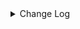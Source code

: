 <details><summary> Change Log </summary>

| Change | Commit | Version |
| --- | --- | --- |
|fix code style|https://github.com/apache/seatunnel/commit/d62342aa5| dev |
|[maven-release-plugin] prepare for next development iteration|https://github.com/apache/seatunnel/commit/dca66b78d| dev |
|[maven-release-plugin] prepare release 2.3.10|https://github.com/apache/seatunnel/commit/5c8a4c03d|2.3.10|
|[Feature][Jdbc] Support sink ddl for sqlserver #8114 (#8936)|https://github.com/apache/seatunnel/commit/30aa485b3|2.3.10|
|[Fix][Connector-V2] Fix parse SqlServer JDBC Url error (#8784)|https://github.com/apache/seatunnel/commit/373d2162d|2.3.10|
|[Improve][Jdbc] Support upsert for opengauss (#8627)|https://github.com/apache/seatunnel/commit/56110bf39|2.3.10|
|[Improve][Jdbc] Remove useless utils. (#8793)|https://github.com/apache/seatunnel/commit/36a7533e8|2.3.10|
|[Improve][Jdbc] Improve catalog connection cache (#8626)|https://github.com/apache/seatunnel/commit/6205065b2|2.3.10|
|[Fix][Connector-V2] Fix jdbc sink statement buffer wrong time to clear (#8653)|https://github.com/apache/seatunnel/commit/cf35eecdf|2.3.10|
|[Feature][Jdbc] Support sink ddl for dameng (#8380)|https://github.com/apache/seatunnel/commit/5ff342742|2.3.10|
|[Improve] restruct connector common options (#8634)|https://github.com/apache/seatunnel/commit/f3499a6ee|2.3.10|
|[Improve][Jdbc] Remove oracle &#x27;v$database&#x27; query (#8571)|https://github.com/apache/seatunnel/commit/3cf09f61c|2.3.10|
|[Fix] [Connector-V2] Postgres support for multiple primary keys (#8526)|https://github.com/apache/seatunnel/commit/04db40d97|2.3.10|
|[Feature][JDBC source] pg support char types (#8420)|https://github.com/apache/seatunnel/commit/776ac9447|2.3.9|
|[Feature][Jdbc] Support sink ddl for postgresql (#8276)|https://github.com/apache/seatunnel/commit/353bbd21a|2.3.9|
|[Feature][Connector-V2] Support the jdbc connector for highgo db (#8282)|https://github.com/apache/seatunnel/commit/aa381cbfb|2.3.9|
|[Improve][Jdbc] Support nvarchar in dm (#8270)|https://github.com/apache/seatunnel/commit/2f1c54ee2|2.3.9|
|[Improve][Connector-v2] Use regex to match filedName placeholders in jdbc sink (#8222)|https://github.com/apache/seatunnel/commit/c02d4fed3|2.3.9|
|[Improve][Connector-V2] Support read comment when jdbc dialect without catalog (#8196)|https://github.com/apache/seatunnel/commit/567cd54de|2.3.9|
|[Improve][Connector-V2] The interface supports jdbc respects the target database field type (#8031)|https://github.com/apache/seatunnel/commit/1de056a9a|2.3.9|
|[Improve][dist]add shade check rule (#8136)|https://github.com/apache/seatunnel/commit/51ef80001|2.3.9|
|[Improve][Jdbc] Improve ddl write validate (#8158)|https://github.com/apache/seatunnel/commit/9cdaacddd|2.3.9|
|[Feature][Jdbc] Add Jdbc default dialect for all jdbc series database without dialect (#8132)|https://github.com/apache/seatunnel/commit/399eabcd3|2.3.9|
|[Improve][Jdbc] Refactor ddl change (#8134)|https://github.com/apache/seatunnel/commit/e1f0a238f|2.3.9|
|[Feature][Core] Rename `result_table_name`/`source_table_name` to `plugin_input/plugin_output` (#8072)|https://github.com/apache/seatunnel/commit/c7bbd322d|2.3.9|
|[Improve][Connector-V2] Improve schema evolution on column insert after for mysql-jdbc (#8017)|https://github.com/apache/seatunnel/commit/3fb05da36|2.3.9|
|[Feature][Core] Support cdc task ddl restore for zeta (#7463)|https://github.com/apache/seatunnel/commit/8e322281e|2.3.9|
|[Feature][transform] transform support explode (#7928)|https://github.com/apache/seatunnel/commit/132278c06|2.3.9|
|[Feature][Connector-v2] Support schema evolution for Oracle connector (#7908)|https://github.com/apache/seatunnel/commit/79406bcc2|2.3.9|
|[Improve][Connector-V2] Improve jdbc merge table from path and query when type is decimal (#7917)|https://github.com/apache/seatunnel/commit/8baa012ce|2.3.9|
|[Fix][Connector-V2] Fix hana type loss of precision (#7912)|https://github.com/apache/seatunnel/commit/18dcca36c|2.3.9|
|[Feature][Connector-V2] Jdbc DB2 support upsert SQL  (#7879)|https://github.com/apache/seatunnel/commit/139919334|2.3.9|
|[Improve][Jdbc] Optimize index name conflicts when create table for postgresql (#7875)|https://github.com/apache/seatunnel/commit/312ee866f|2.3.9|
|[Improve][Jdbc] Support postgresql inet type. (#7820)|https://github.com/apache/seatunnel/commit/25b68b362|2.3.9|
|[Fix][Connector-V2]Oceanbase vector database is added as the source server (#7832)|https://github.com/apache/seatunnel/commit/258f93176|2.3.9|
|[Feature][connector-v2]Support opengauss jdbc connnector using opengauss driver. (#7622)|https://github.com/apache/seatunnel/commit/bbf643772|2.3.9|
|[Improve][Jdbc] Support save mode for the sink of jdbc-dm (#7814)|https://github.com/apache/seatunnel/commit/b87d732c8|2.3.9|
|[Feature][Restapi] Allow metrics information to be associated to logical plan nodes (#7786)|https://github.com/apache/seatunnel/commit/6b7c53d03|2.3.9|
|[Feature][Connector-V2] SqlServer support user-defined type (#7706)|https://github.com/apache/seatunnel/commit/fb8903327|2.3.8|
|[Hotfix][CDC] Fix ddl duplicate execution error when config multi_table_sink_replica (#7634)|https://github.com/apache/seatunnel/commit/23ab3edbb|2.3.8|
|[Feature][Connector-Paimon] Support dynamic bucket splitting improves Paimon writing efficiency (#7335)|https://github.com/apache/seatunnel/commit/bc0326cba|2.3.8|
|[Fix][Connector-V2] Fix jdbc test case failed (#7690)|https://github.com/apache/seatunnel/commit/4f5d27f62|2.3.8|
|[Improve][Jdbc] Jdbc truncate table should check table not database (#7654)|https://github.com/apache/seatunnel/commit/0c0eb7e41|2.3.8|
|[Feature][Connector-V2] jdbc saphana source tablepath support view and  synonym (#7670)|https://github.com/apache/seatunnel/commit/7e0c20a48|2.3.8|
|[Fix][Connector-v2] Throw Exception in sql query for JdbcCatalog in table or db exists query (#7651)|https://github.com/apache/seatunnel/commit/70ec59ce0|2.3.8|
|[Fix][JDBC] Fix starrocks jdbc dialect catalog conflict with starrocks connector (#7578)|https://github.com/apache/seatunnel/commit/020aab422|2.3.8|
|[Feature] Support tidb cdc connector source #7199 (#7477)|https://github.com/apache/seatunnel/commit/87ec786bd|2.3.8|
|[bugfix] fix oracle query table length (#7627)|https://github.com/apache/seatunnel/commit/2e002ce09|2.3.8|
|[Hotfix][Connector-v2] Fix the NullPointerException for jdbc oracle which used the table_list (#7544)|https://github.com/apache/seatunnel/commit/555028217|2.3.8|
|[Improve][Connector-v2] Support mysql 8.1/8.2/8.3 for jdbc (#7530)|https://github.com/apache/seatunnel/commit/657fe69b2|2.3.8|
|[Improve][Connector-v2] Release resource in closeStatements even exception occurred in executeBatch (#7533)|https://github.com/apache/seatunnel/commit/590f7d110|2.3.8|
|[Fix][Connector-V2] Fix jdbc query sql can not get table path (#7484)|https://github.com/apache/seatunnel/commit/8e0ca8f72|2.3.8|
|[Feature][Connector-V2] Add `decimal_type_narrowing` option in jdbc (#7461)|https://github.com/apache/seatunnel/commit/696f2948f|2.3.8|
|[Improve][Connector-V2] update vectorType (#7446)|https://github.com/apache/seatunnel/commit/1bba72385|2.3.8|
|[Improve][API] Move catalog open to SaveModeHandler (#7439)|https://github.com/apache/seatunnel/commit/8c2c5c79a|2.3.8|
|[FIX][E2E]Modify the OceanBase test case to the latest imageChange image (#7452)|https://github.com/apache/seatunnel/commit/6abb83dea|2.3.8|
|[Feature][Connector-V2][OceanBase] Support vector types on OceanBase (#7375)|https://github.com/apache/seatunnel/commit/a6b188d55|2.3.8|
|[Improve][Connector-V2] Remove system table limit (#7391)|https://github.com/apache/seatunnel/commit/adf888e00|2.3.8|
|[Fix] Fix oracle sample data from column error (#7340)|https://github.com/apache/seatunnel/commit/2130e0d5a|2.3.8|
|[Improve][Connector-V2] Close all ResultSet after used (#7389)|https://github.com/apache/seatunnel/commit/853e97321|2.3.8|
|[Hotifx][Jdbc] Fix MySQL unsupport &#x27;ZEROFILL&#x27; column type (#7407)|https://github.com/apache/seatunnel/commit/713038212|2.3.8|
|[Improvement] add starrocks jdbc dialect (#7294)|https://github.com/apache/seatunnel/commit/b5140f598|2.3.8|
|[Hotfix][Connector] Fix jdbc compile error (#7359)|https://github.com/apache/seatunnel/commit/2769ed502|2.3.7|
|[Fix][Connector-V2][OceanBase] Remove OceanBase catalog&#x27;s dependency on mysql driver (#7311)|https://github.com/apache/seatunnel/commit/3130ae089|2.3.7|
|[Improve][Jdbc] Skip all index when auto create table to improve performance of write (#7288)|https://github.com/apache/seatunnel/commit/dc3c23981|2.3.7|
|[Improve][Jdbc] Remove MysqlType references in JdbcDialect (#7333)|https://github.com/apache/seatunnel/commit/16eeb1c12|2.3.7|
|[Improve][Jdbc] Merge user config primary key when create table (#7313)|https://github.com/apache/seatunnel/commit/819c68565|2.3.7|
|[Improve][Connector-v2] Optimize the way of databases and tables are checked for existence (#7261)|https://github.com/apache/seatunnel/commit/f012b2a6f|2.3.7|
|[Feature][Jdbc] Support hive compatibleMode add inceptor dialect (#7262)|https://github.com/apache/seatunnel/commit/31e59cdf8|2.3.6|
|[Improve][Connector-v2] Optimize the count table rows for jdbc-oracle and oracle-cdc (#7248)|https://github.com/apache/seatunnel/commit/0d08b2006|2.3.6|
|[Feature][Core] Support using upstream table placeholders in sink options and auto replacement (#7131)|https://github.com/apache/seatunnel/commit/c4ca74122|2.3.6|
|[Fix] Fix Hana type converter decimal scale is 0 convert to int error (#7167)|https://github.com/apache/seatunnel/commit/6e33a97c8|2.3.6|
|[Improve][Jdbc] Support write unicode text into sqlserver (#7159)|https://github.com/apache/seatunnel/commit/e44e8b93b|2.3.6|
|[Improve][Jdbc] Remove user info in catalog-table options (#7178)|https://github.com/apache/seatunnel/commit/4e001be25|2.3.6|
|[Improve][connector-v2-jdbc-mysql] Add support for MySQL 8.4 (#7151)|https://github.com/apache/seatunnel/commit/dbdbdf015|2.3.6|
|[Feature][Connector-V2] Support jdbc hana catalog and type convertor (#6950)|https://github.com/apache/seatunnel/commit/d66339873|2.3.6|
|[Improve] Change catalog table log to debug level (#7136)|https://github.com/apache/seatunnel/commit/b111d2f84|2.3.6|
|[Improve][Connector-V2] Support schema evolution for mysql-cdc and mysql-jdbc (#6929)|https://github.com/apache/seatunnel/commit/cf91e51fc|2.3.6|
|[connector-jdbc][bugfix] fix sqlServer create table comment special string bug (#7024)|https://github.com/apache/seatunnel/commit/403564db1|2.3.6|
|[bugfix] fix pgsql create table comment special string bug (#7022)|https://github.com/apache/seatunnel/commit/9fe844f62|2.3.6|
|[connector-jdbc][bugfix] fix oracle create table comment special string bug (#7012)|https://github.com/apache/seatunnel/commit/a9e0f6787|2.3.6|
|[bugfix] fix mysql create table comment special string bug (#6998)|https://github.com/apache/seatunnel/commit/904e9cf78|2.3.6|
|[Improve][[Jdbc]sink sql support custom field.(#6515) (#6525)|https://github.com/apache/seatunnel/commit/ef3e61dbc|2.3.6|
|[Feature][Jdbc] Support redshift catalog (#6992)|https://github.com/apache/seatunnel/commit/8d5cbcee7|2.3.6|
|[Improve][Connector-V2] Clean key name in catalog table (#6942)|https://github.com/apache/seatunnel/commit/a399ef48c|2.3.6|
|[Improve][Zeta] Move SaveMode behavior to master (#6843)|https://github.com/apache/seatunnel/commit/80cf91318|2.3.6|
|[Improve][Jdbc] Quotes the identifier for table path (#6951)|https://github.com/apache/seatunnel/commit/d70ec61f3|2.3.6|
|[Hotfix][Jdbc] Fix oracle savemode create table (#6651)|https://github.com/apache/seatunnel/commit/4b6c13e8f|2.3.6|
|[Improve][JDBC Source] Fix Split can not be cancel (#6825)|https://github.com/apache/seatunnel/commit/ee3b7c372|2.3.6|
|[Feature][Doris] Add Doris type converter (#6354)|https://github.com/apache/seatunnel/commit/518999184|2.3.6|
|[Hotfix][Jdbc/CDC] Fix postgresql uuid type in jdbc read (#6684)|https://github.com/apache/seatunnel/commit/868ba4d7c|2.3.6|
|[Improve][Connector] Add some sqlserver IDENTITY type for catalog (#6822)|https://github.com/apache/seatunnel/commit/f69839655|2.3.6|
|[Feature][Jdbc] Support the jdbc connector for InterSystems IRIS (#6797)|https://github.com/apache/seatunnel/commit/46600969b|2.3.6|
|[Fix][MySQL]: Fix MySqlTypeConverter could not be instantiated (#6781)|https://github.com/apache/seatunnel/commit/a5609d600|2.3.6|
|[Hotfix][Jdbc] Fix table/query columns order merge for jdbc catalog (#6771)|https://github.com/apache/seatunnel/commit/df1954d52|2.3.6|
|[Fix] Fix Oracle type converter handle negative scale in number type (#6758)|https://github.com/apache/seatunnel/commit/6d710690c|2.3.6|
|[Improve][mysql-cdc] Support mysql 5.5 versions (#6710)|https://github.com/apache/seatunnel/commit/058f5594a|2.3.6|
|[Improve][Jdbc] Add quote identifier for sql (#6669)|https://github.com/apache/seatunnel/commit/849d748d3|2.3.5|
|[Improve][Jdbc] Increase tyepe converter when auto creating tables (#6617)|https://github.com/apache/seatunnel/commit/cc660206d|2.3.5|
|[feature][connector-v2] add xugudb connector (#6561)|https://github.com/apache/seatunnel/commit/80f392afb|2.3.5|
|[Hotfix] Fix DEFAULT TABLE problem (#6352)|https://github.com/apache/seatunnel/commit/cdb1856e8|2.3.5|
|[Improve] Improve MultiTableSinkWriter prepare commit performance (#6495)|https://github.com/apache/seatunnel/commit/2086b0e8a|2.3.5|
|[Improve][JDBC] Optimized code style for getting jdbc field types (#6583)|https://github.com/apache/seatunnel/commit/ddca95f32|2.3.5|
|[Improve] Add SaveMode log of process detail (#6375)|https://github.com/apache/seatunnel/commit/b0d70ce22|2.3.5|
|[Improve][Jdbc] Support custom case-sensitive config for dameng (#6510)|https://github.com/apache/seatunnel/commit/d6dcb03bf|2.3.5|
|feat: jdbc support copy in statement. (#6443)|https://github.com/apache/seatunnel/commit/ca4a65fc0|2.3.5|
|[Improve][Jdbc] Using varchar2 datatype store string in oracle (#6392)|https://github.com/apache/seatunnel/commit/14405fa8d|2.3.5|
|[Improve][API] Unify type system api(data &amp; type) (#5872)|https://github.com/apache/seatunnel/commit/b38c7edcc|2.3.5|
|Fix Jdbc sink target table name error (#6269)|https://github.com/apache/seatunnel/commit/2f62235e3|2.3.4|
|[Improve][JDBC] Use PreparedStatement to sample data from column (#6242)|https://github.com/apache/seatunnel/commit/bd0e66d53|2.3.4|
|[Improve][JDBC-sink] Improve query Approximate Total Row Count of a Table (#5972)|https://github.com/apache/seatunnel/commit/8156036a2|2.3.4|
|[Feature][JDBC、CDC] Support Short and Byte Type in spliter (#6027)|https://github.com/apache/seatunnel/commit/6f8d0a504|2.3.4|
|[Improve] Support `int identity` type in sql server (#6186)|https://github.com/apache/seatunnel/commit/1a8da1c84|2.3.4|
|[Bugfix][JDBC、CDC] Fix Spliter Error in Case of Extensive Duplicate Data (#6026)|https://github.com/apache/seatunnel/commit/635c24e8b|2.3.4|
| [Feature][Connector-V2][Postgres-cdc]Support for Postgres cdc (#5986)|https://github.com/apache/seatunnel/commit/97438b940|2.3.4|
|Add date type and float type column split support (#6160)|https://github.com/apache/seatunnel/commit/b9a62e5c3|2.3.4|
|[Improve] Extend `SupportResourceShare` to spark/flink (#5847)|https://github.com/apache/seatunnel/commit/c69da93b8|2.3.4|
|[Feature] Support `uuid` in postgres jdbc (#6185)|https://github.com/apache/seatunnel/commit/f56855098|2.3.4|
|[Feature][Connector-V2][Oracle-cdc]Support for oracle cdc (#5196)|https://github.com/apache/seatunnel/commit/aaef22b31|2.3.4|
|[Feature][Connector] update pgsql catalog for save mode (#6080)|https://github.com/apache/seatunnel/commit/84ce51692|2.3.4|
|[Hotfix][Jdbc] Fix dameng catalog query table sql (#6141)|https://github.com/apache/seatunnel/commit/413fa7450|2.3.4|
|[improve][catalog-postgres] Improve get column sql compatibility (#5664)|https://github.com/apache/seatunnel/commit/23ce592ad|2.3.4|
|[Feature][Connector] update oracle catalog for save mode (#6092)|https://github.com/apache/seatunnel/commit/dfbf92769|2.3.4|
|[Feature][Connectors-V2][Jdbc] Supports Sqlserver Niche Data Types (#6122)|https://github.com/apache/seatunnel/commit/6673f6f77|2.3.4|
|[Improve][Connector-V2][Jdbc] Shade hikari in jdbc connector (#6116)|https://github.com/apache/seatunnel/commit/dd698c95b|2.3.4|
|[Feature][Connector] update sqlserver catalog for save mode (#6086)|https://github.com/apache/seatunnel/commit/edcaacecb|2.3.4|
|[Feature][Connector-V2][PostgresSql] add JDBC source support string type as partition key (#6079)|https://github.com/apache/seatunnel/commit/3522eb157|2.3.4|
|[Hotfix][Jdbc] Fix jdbc setFetchSize error (#6005)|https://github.com/apache/seatunnel/commit/d41af8a6e|2.3.4|
|Support using multiple hadoop account (#5903)|https://github.com/apache/seatunnel/commit/d69d88d1a|2.3.4|
|[Feature] Add unsupported datatype check for all catalog (#5890)|https://github.com/apache/seatunnel/commit/b9791285a|2.3.4|
|[Hotfix][Split] Fix split key not support BigInteger type|https://github.com/apache/seatunnel/commit/5adf5d2b9|2.3.4|
|[Improve] Replace SeaTunnelRowType with TableSchema in the JdbcRowConverter|https://github.com/apache/seatunnel/commit/1cc1b1b8c|2.3.4|
|[Hotfix][Jdbc] Fix cdc updates were not filtering same primary key (#5923)|https://github.com/apache/seatunnel/commit/38d3b8581|2.3.4|
|[Improve]Change System.out.println to log output. (#5912)|https://github.com/apache/seatunnel/commit/bbedb07a9|2.3.4|
|[Bug] Fix Hive-Jdbc use krb5 overwrite kerberosKeytabPath (#5891)|https://github.com/apache/seatunnel/commit/f0b6092c1|2.3.4|
|Reduce the time cost of getCatalogTable in jdbc (#5908)|https://github.com/apache/seatunnel/commit/51a373757|2.3.4|
|[Improve] Improve Jdbc connector error message when datatype unsupported (#5864)|https://github.com/apache/seatunnel/commit/69f79af3a|2.3.4|
|[Improve] Rename `getCountSql` to `getExistDataSql` (#5838)|https://github.com/apache/seatunnel/commit/2233b3a38|2.3.4|
|[Fix] Fix read from Oracle Date type value lose time (#5814)|https://github.com/apache/seatunnel/commit/2d704e36b|2.3.4|
|[Improve][JdbcSource] Optimize catalog-table metadata merge logic (#5828)|https://github.com/apache/seatunnel/commit/7d8028a60|2.3.4|
|[Improve][Common] Introduce new error define rule (#5793)|https://github.com/apache/seatunnel/commit/9d1b2582b|2.3.4|
|[Feature][Hive JDBC Source] Support Hive JDBC Source Connector (#5424)|https://github.com/apache/seatunnel/commit/a64e177d0|2.3.4|
|[Improve] Remove use `SeaTunnelSink::getConsumedType` method and mark it as deprecated (#5755)|https://github.com/apache/seatunnel/commit/8de740810|2.3.4|
|[Improve][Connector] Add field name to `DataTypeConvertor` to improve error message (#5782)|https://github.com/apache/seatunnel/commit/ab60790f0|2.3.4|
|[Feature][Oracle] Support XMLTYPE data integration #5716 (#5723)|https://github.com/apache/seatunnel/commit/620f081ad|2.3.4|
|[Fix] Fix Postgres create table test case failed (#5778)|https://github.com/apache/seatunnel/commit/b98b6bcee|2.3.4|
|[Improve][Jdbc] Fix database identifier (#5756)|https://github.com/apache/seatunnel/commit/dbfc8a670|2.3.4|
|[Fix] Fix PG will not create index when using auto create table #5721|https://github.com/apache/seatunnel/commit/e5fd88dbe|2.3.4|
|[Improve] Remove all useless `prepare`, `getProducedType` method (#5741)|https://github.com/apache/seatunnel/commit/ed94fffbb|2.3.4|
|[feature][connector-jdbc]Add Save Mode function and Connector-JDBC (MySQL) connector has been realized (#5663)|https://github.com/apache/seatunnel/commit/eff17ccbe|2.3.4|
|[Bug] [connector-jdbc] Nullable Column source have null data could be unexpected results. (#5560)|https://github.com/apache/seatunnel/commit/3f429e1f0|2.3.4|
|[Improve] Add default implement for `SeaTunnelSink::setTypeInfo` (#5682)|https://github.com/apache/seatunnel/commit/86cba8745|2.3.4|
|[BUG][Connector-V2][Jdbc] support postgresql xml type  (#5724)|https://github.com/apache/seatunnel/commit/5f5d4da13|2.3.4|
|[Improve][E2E][Jdbc] Enable IT case for Oceanbase Mysql mode (#5697)|https://github.com/apache/seatunnel/commit/879c2aa07|2.3.4|
|[Feature][Jdbc] Support read multiple tables (#5581)|https://github.com/apache/seatunnel/commit/33fa8ff24|2.3.4|
|[Feature] Support multi-table sink (#5620)|https://github.com/apache/seatunnel/commit/81ac17318|2.3.4|
|[Improve] Remove catalog tag for config file (#5645)|https://github.com/apache/seatunnel/commit/dc509aa08|2.3.4|
|[Feature][Jdbc] Supporting more ways to configure connection parameters. (#5388)|https://github.com/apache/seatunnel/commit/d31e9478f|2.3.4|
|[Feature][Connector-V2][Jdbc] Add OceanBase catalog (#5439)|https://github.com/apache/seatunnel/commit/cd4b7ff7d|2.3.4|
|[BUGFIX][Catalog] oracle catalog create table repeat and oracle pg null point (#5517)|https://github.com/apache/seatunnel/commit/103da931f|2.3.4|
|Support config column/primaryKey/constraintKey in schema (#5564)|https://github.com/apache/seatunnel/commit/eac76b4e5|2.3.4|
|[Improve] Refactor CatalogTable and add `SeaTunnelSource::getProducedCatalogTables` (#5562)|https://github.com/apache/seatunnel/commit/41173357f|2.3.4|
|[Feature][Jdbc] Add Dameng catalog (#5451)|https://github.com/apache/seatunnel/commit/c23070919|2.3.4|
|[Feature] Add tidb datatype convertor (#5440)|https://github.com/apache/seatunnel/commit/61391bda9|2.3.4|
|[Feature][Connector-V2]  jdbc connector supports Kingbase database (#4803)|https://github.com/apache/seatunnel/commit/953856715|2.3.4|
|[Feature][Catalog] Catalog add Case Conversion Definition (#5328)|https://github.com/apache/seatunnel/commit/7b5b28bdb|2.3.4|
|[Feature][Jdbc] Jdbc database support identifier (#5089)|https://github.com/apache/seatunnel/commit/38b6d6e4b|2.3.4|
|[Improve][Connector-v2][Jdbc] Refactor AbstractJdbcCatalog (#5096)|https://github.com/apache/seatunnel/commit/dde3104f7|2.3.4|
|[Improve][CheckStyle] Remove useless &#x27;SuppressWarnings&#x27; annotation of checkstyle. (#5260)|https://github.com/apache/seatunnel/commit/51c0d709b|2.3.4|
|[Hotfix] Fix com.google.common.base.Preconditions to seatunnel shade one (#5284)|https://github.com/apache/seatunnel/commit/ed5eadcf7|2.3.3|
|[bug][jdbc][oracle]Fix the Oracle number type mapping problem (#5209)|https://github.com/apache/seatunnel/commit/9d3c3de90|2.3.3|
|[BUG][Connector-V2][Jdbc] support postgresql json type  (#5194)|https://github.com/apache/seatunnel/commit/7a862d14b|2.3.3|
|[Improve] [Connector-V2] Remove scheduler in JDBC sink #4736 (#5168)|https://github.com/apache/seatunnel/commit/3b0a39314|2.3.3|
|[CI] Split updated modules integration test for part 5 (#5208)|https://github.com/apache/seatunnel/commit/18f14d608|2.3.3|
|[Bug] [connector-v2] PostgreSQL versions below 9.5 are compatible use cdc sync problem (#5120)|https://github.com/apache/seatunnel/commit/9af696a1d|2.3.3|
|[Improve][Connector-v2][Jdbc]  check url not null throw friendly message (#5097)|https://github.com/apache/seatunnel/commit/b0815f2a9|2.3.3|
|[Feature][Catalog] Add JDBC Catalog auto create table (#4917)|https://github.com/apache/seatunnel/commit/63eb13767|2.3.3|
|[Feature][CDC] Support tables without primary keys (with unique keys) (#163) (#5150)|https://github.com/apache/seatunnel/commit/32b7f2b69|2.3.3|
|[Hotfix][Connector][Jdbc] Fix the problem of JdbcOutputFormat database connection leak (#4802)|https://github.com/apache/seatunnel/commit/4cc10e83e|2.3.3|
|[Feature][JDBC Sink] Add DM upsert support (#5073)|https://github.com/apache/seatunnel/commit/5e8d982e2|2.3.3|
|[Improve] Improve savemode api (#4767)|https://github.com/apache/seatunnel/commit/4acd370d4|2.3.3|
|[Feature][Connector-V2] JDBC source support string type as partition key (#4947)|https://github.com/apache/seatunnel/commit/d1d267765|2.3.3|
|[Feature][Connector-V2][Jdbc] Add oceanbase dialect factory (#4989)|https://github.com/apache/seatunnel/commit/7ba11cecd|2.3.3|
|Fix XA Transaction bug (#5020)|https://github.com/apache/seatunnel/commit/852fe104b|2.3.3|
|[Improve][CDC]Remove  driver for cdc connector (#4952)|https://github.com/apache/seatunnel/commit/b65f40c3c|2.3.3|
|[Improve] Documentation and partial word optimization. (#4936)|https://github.com/apache/seatunnel/commit/6e8de0e2a|2.3.3|
|[Improve][Connector-V2][Jdbc-Source] Support for Decimal types as splict keys  (#4634)|https://github.com/apache/seatunnel/commit/d56bb1ba1|2.3.3|
|[Bugfix][zeta] Fix the deadlock issue with JDBC driver loading (#4878)|https://github.com/apache/seatunnel/commit/c30a2a1b1|2.3.2|
|[Hotfix][Jdbc] Fix XA DataSource crash(Oracle/Dameng/SqlServer) (#4866)|https://github.com/apache/seatunnel/commit/bde19b637|2.3.2|
|[Feature][Connector-v2] Add Snowflake Source&amp;Sink connector (#4470)|https://github.com/apache/seatunnel/commit/06c59a25f|2.3.2|
|[Hotfix][Connector-V2][Jdbc] Fix the error of extracting primary key column in sink (#4815)|https://github.com/apache/seatunnel/commit/0eff3aeed|2.3.2|
|[Hotfix][Connector][Jdbc] Fix reconnect throw close statement exception (#4801)|https://github.com/apache/seatunnel/commit/ea3bc1a67|2.3.2|
|[Hotfix][Connector][Jdbc] Fix sqlserver system table case sensitivity (#4806)|https://github.com/apache/seatunnel/commit/2ca7426d2|2.3.2|
|[Hotfix][Jdbc][Oracle] Fix oracle sql table identifier (#4754)|https://github.com/apache/seatunnel/commit/84cb51ff8|2.3.2|
|[Improve][Jdbc] Populate primary key when jdbc sink is created using CatalogTable (#4755)|https://github.com/apache/seatunnel/commit/4af3bf901|2.3.2|
|[Feature][PostgreSQL-jdbc] Supports GEOMETRY data type for PostgreSQL… (#4673)|https://github.com/apache/seatunnel/commit/a5af4d9b6|2.3.2|
|[Improve][Core] Add check of sink and source config to avoid null pointer exception. (#4734)|https://github.com/apache/seatunnel/commit/8f66ce96c|2.3.2|
|[Hotfix][JDBC-SINK] Fix TiDBCatalog without open (#4718)|https://github.com/apache/seatunnel/commit/34a7f3eaa|2.3.2|
|[Feature][E2E] Add mysql-cdc e2e testcase (#4639)|https://github.com/apache/seatunnel/commit/87001dfd1|2.3.2|
|[Hotfix][JDBC Sink] Fix JDBC Sink oom bug (#4690)|https://github.com/apache/seatunnel/commit/08b6f992a|2.3.2|
|Improve the option rule for jdbc sink (#4694)|https://github.com/apache/seatunnel/commit/a6b370441|2.3.2|
|[feature][catalog] Support for multiplexing connections (#4550)|https://github.com/apache/seatunnel/commit/41277d7f7|2.3.2|
|[Bugfix][Jdbc-Mysql Mysql-CDC] Fix MySQL BIT type incorrectly converted to Boolean type (#4671)|https://github.com/apache/seatunnel/commit/89b0099ff|2.3.2|
|[Hotfix][Jdbc[SqlServer] Fix sqlserver jdbc url parse (#4697)|https://github.com/apache/seatunnel/commit/b24c3226e|2.3.2|
|Revert &quot;[Improve][Catalog] refactor catalog (#4540)&quot; (#4628)|https://github.com/apache/seatunnel/commit/2d1933195|2.3.2|
|[Feature][Connector][Jdbc] Add DataTypeConvertor for JDBC-Postgres (#4575)|https://github.com/apache/seatunnel/commit/91f512597|2.3.2|
|[Improve][Catalog] refactor catalog (#4540)|https://github.com/apache/seatunnel/commit/b0a701cb8|2.3.2|
|[Bug] [JDBC Source] fix split exception when source table is empty (#4570)|https://github.com/apache/seatunnel/commit/c73b9331c|2.3.2|
|[Feature][Connector][Jdbc] Add vertica connector. (#4303)|https://github.com/apache/seatunnel/commit/e6b4f9872|2.3.2|
|[Hotfix][Catalog] Filter out unavailable constrain keys (#4557)|https://github.com/apache/seatunnel/commit/5e5859546|2.3.2|
|[Hotfix][Connector-V2][Jdbc] Simple sql has the highest priority (#4548)|https://github.com/apache/seatunnel/commit/74d4d2485|2.3.2|
|[Improve][Connector-V2][Jdbc] Jdbc source supports factory SPI (#4264)|https://github.com/apache/seatunnel/commit/a97f33797|2.3.2|
|[Jdbc][Chore] improve the exception message when primary key not found in row (#4474)|https://github.com/apache/seatunnel/commit/06fa850da|2.3.2|
|[hotfix][JDBC] Fix the table name is not automatically obtained when multiple tables (#4514)|https://github.com/apache/seatunnel/commit/c84d6f8d1|2.3.2|
|[Chore][Jdbc] add the log for sql and update some style (#4475)|https://github.com/apache/seatunnel/commit/a9e650304|2.3.2|
|[Hotfix][Connector-V2][Jdbc] Set default value to false of JdbcOption: generate_sink_sql (#4471)|https://github.com/apache/seatunnel/commit/7da11c2f4|2.3.2|
|[feature][jdbc][TiDB] add TiDB catalog (#4438)|https://github.com/apache/seatunnel/commit/9a32db6fc|2.3.2|
|[Hotfix][Connector] Fix sqlserver catalog (#4441)|https://github.com/apache/seatunnel/commit/8540c7f9f|2.3.2|
|[Feature][CDC][SqlServer] Support multi-table read (#4377)|https://github.com/apache/seatunnel/commit/c4e3f2dc0|2.3.2|
|[Improve][JdbcSink]Fix connection failure caused by connection timeout. (#4322)|https://github.com/apache/seatunnel/commit/e1f6d3b3f|2.3.2|
|[Hotfix][Connector-V2][Jdbc] Field aliases are not supported in the query of jdbc source. (#4158) (#4210)|https://github.com/apache/seatunnel/commit/3d7ff831f|2.3.1|
|Change file type to file_format_type in file source/sink (#4249)|https://github.com/apache/seatunnel/commit/973a2fae3|2.3.1|
|Change redshift type to lowercase (#4248)|https://github.com/apache/seatunnel/commit/10447ae10|2.3.1|
|Add redshift datatype convertor (#4245)|https://github.com/apache/seatunnel/commit/b19011517|2.3.1|
|[improve][zeta] fix zeta bugs|https://github.com/apache/seatunnel/commit/3a82e8b39|2.3.1|
|[Improve] Support MySqlCatalog Use JDBC URL With Custom Suffix|https://github.com/apache/seatunnel/commit/210d0ff1f|2.3.1|
|[hotfix] fixed jdbc IT error|https://github.com/apache/seatunnel/commit/dd20af0a9|2.3.1|
|Merge branch &#x27;dev&#x27; into merge/cdc|https://github.com/apache/seatunnel/commit/4324ee191|2.3.1|
|[Improve][Project] Code format with spotless plugin.|https://github.com/apache/seatunnel/commit/423b58303|2.3.1|
|[improve][jdbc] use ReadonlyConfig instead of Config (#4236)|https://github.com/apache/seatunnel/commit/c90c58e24|2.3.1|
|[Improve][Jdbc-sink] add database field to sink config (#4199)|https://github.com/apache/seatunnel/commit/ec368902f|2.3.1|
|[improve][jdbc] Reduce jdbc options configuration (#4218)|https://github.com/apache/seatunnel/commit/ddd8f808b|2.3.1|
|Fix mysql get default value (#4204)|https://github.com/apache/seatunnel/commit/6848434f2|2.3.1|
|[hotfix][zeta] fix zeta multi-table parser error (#4193)|https://github.com/apache/seatunnel/commit/98f2ad0c1|2.3.1|
|[Improve] Remove AUTO_COMMIT To Optional In JDBC OptionRule (#4194)|https://github.com/apache/seatunnel/commit/9d088017a|2.3.1|
|[Improve] [Connector-V2] [StarRocks] Starrocks Support Auto Create Table (#4177)|https://github.com/apache/seatunnel/commit/7e0008e6f|2.3.1|
|[improve][catalog][jdbc] Add MySQL catalog factory (#4168)|https://github.com/apache/seatunnel/commit/95e3cbf87|2.3.1|
|[Improve][build] Give the maven module a human readable name (#4114)|https://github.com/apache/seatunnel/commit/d7cd60105|2.3.1|
|Add convertor factory (#4119)|https://github.com/apache/seatunnel/commit/cbdea45d9|2.3.1|
|Add ElasticSearch catalog (#4108)|https://github.com/apache/seatunnel/commit/9ee4d8394|2.3.1|
|Add Kafka catalog (#4106)|https://github.com/apache/seatunnel/commit/34f1f21e4|2.3.1|
|[Improve][Project] Code format with spotless plugin. (#4101)|https://github.com/apache/seatunnel/commit/a2ab16656|2.3.1|
|Add DataTypeConvertor in Catalog (#4094)|https://github.com/apache/seatunnel/commit/840c3e5eb|2.3.1|
|[Feature] [Catalog] Support create/drop table, create/drop database in catalog (#4075)|https://github.com/apache/seatunnel/commit/d8a0be84c|2.3.1|
| [Bug][Connector-V2][Jdbc] Fixed no exception throwing problem (#3957)|https://github.com/apache/seatunnel/commit/6ab266e59|2.3.1|
|[Bug][CDC] Fix jdbc sink generate update sql (#3940)|https://github.com/apache/seatunnel/commit/233465d4e|2.3.1|
|[Improve][JDBC] improve jdbc sink option (#3864)|https://github.com/apache/seatunnel/commit/768a9300e|2.3.1|
|Fix Source Class Support Parallelism judge &amp; Add UT for it (#3878)|https://github.com/apache/seatunnel/commit/ce85a8c68|2.3.1|
|[Feature][Connector] add get source method to all source connector (#3846)|https://github.com/apache/seatunnel/commit/417178fb8|2.3.1|
|[Feature][Connector-V2] Jdbc connector support SAP HANA. (#3017)|https://github.com/apache/seatunnel/commit/fe0180fab|2.3.1|
|[Feature][API &amp; Connector &amp; Doc] add parallelism and column projection interface (#3829)|https://github.com/apache/seatunnel/commit/b9164b8ba|2.3.1|
|[Improve][JDBC Connector]improve option rule (#3802)|https://github.com/apache/seatunnel/commit/139256741|2.3.1|
|[Hotfix][Jdbc Sink] fix xa transaction commit failure on pipeline restore (#3809)|https://github.com/apache/seatunnel/commit/39dae4cfd|2.3.1|
|[Improve][Connector-V2][JDBC] Add exactly-once for JDBC source connector (#3750)|https://github.com/apache/seatunnel/commit/5328e9d84|2.3.1|
|[Improve][Connector-v2] Remove unused options for jdbc source factory (#3794)|https://github.com/apache/seatunnel/commit/861004d30|2.3.1|
|[Feature][Connector-jdbc] Fix JDBC Connector Throw Exception Error. (#3796)|https://github.com/apache/seatunnel/commit/38646b11b|2.3.1|
|[hotfix][ST-Engine] fix jdbc connector exactly-once null pointer (#3730)|https://github.com/apache/seatunnel/commit/0c5986fbe|2.3.0|
|[Improve][connector-jdbc] Add config item enable upsert by query (#3708)|https://github.com/apache/seatunnel/commit/e1f951f78|2.3.0|
|[Hotfix][connector-v2] fix SemanticXidGenerator#generateXid indexOutOfBounds #3701 (#3705)|https://github.com/apache/seatunnel/commit/f351ceaf4|2.3.0|
|[Hotfix][Connector-V2][jdbc] fix jdbc connection reset bug (#3670)|https://github.com/apache/seatunnel/commit/6fe0e6aec|2.3.0|
|[Improve][Connector-V2][JDBC] Unified exception for JDBC source &amp; sink (#3598)|https://github.com/apache/seatunnel/commit/865ca2bba|2.3.0|
|[Connector][JDBC]Support Redshift sink and source (#3615)|https://github.com/apache/seatunnel/commit/8d9d8638d|2.3.0|
|[Improve][Connectors-V2][jdbc] Adapts to multiple versions of Flink #3589|https://github.com/apache/seatunnel/commit/e77fdbbef|2.3.0|
|[Hotfix][OptionRule] Fix option rule about all connectors (#3592)|https://github.com/apache/seatunnel/commit/226dc6a11|2.3.0|
|[Feature][Connector-V2][Doris]Add Doris Source &amp; Sink connector (#3586)|https://github.com/apache/seatunnel/commit/3d46b7961|2.3.0|
|[Feature][Connector-V2][Teradata] Add Teradata Source And Sink Connector|https://github.com/apache/seatunnel/commit/3a095d30f|2.3.0|
|[Feature][Connector-V2][JDBC] support sqlite Source &amp; Sink (#3089)|https://github.com/apache/seatunnel/commit/a73bb3e71|2.3.0|
|Bump postgresql in /seatunnel-connectors-v2/connector-jdbc (#3559)|https://github.com/apache/seatunnel/commit/c8dfdf3e4|2.3.0|
|[feature][connector][cdc] add SeaTunnelRowDebeziumDeserializeSchema (#3499)|https://github.com/apache/seatunnel/commit/ff44db116|2.3.0|
|[JDBC] [ORACLE] Improve Oracle Type to SeaTunnel Type Mapping (#3486)|https://github.com/apache/seatunnel/commit/8fe0dda6e|2.3.0|
|[JDBC] [Config] Add JDBC Fetch Size Config And Custom Postgres PrepareStatement (#3478)|https://github.com/apache/seatunnel/commit/d60a705f5|2.3.0|
|[feature][connector][jdbc] expose configurable options in JDBC (#3410)|https://github.com/apache/seatunnel/commit/72b8a73ca|2.3.0|
|[feature][connector][jdbc] Support write cdc changelog event in jdbc sink (#3444)|https://github.com/apache/seatunnel/commit/b12a908f0|2.3.0|
|[Improve][Connector-v2][Jdbc] Add AutoCommit to jdbcConfig (#3453)|https://github.com/apache/seatunnel/commit/cfb1e9785|2.3.0|
|[Improve][Connector-v2] Unset AutoCommit default to true (#3451)|https://github.com/apache/seatunnel/commit/439f686d9|2.3.0|
|[Feature][connector-v2] add tablestore source and sink  (#3309)|https://github.com/apache/seatunnel/commit/ebebf0b63|2.3.0|
|Close jdbc connection after use. (#3358)|https://github.com/apache/seatunnel/commit/219fea517|2.3.0|
|[Improve] [Engine] Improve Engine performance. (#3216)|https://github.com/apache/seatunnel/commit/7393c4732|2.3.0|
|[Bug][Connector-V2][JDBC]fix jdbc split bug (#3220)|https://github.com/apache/seatunnel/commit/40d67ab90|2.3.0|
|[Feature][Connector-V2][JDBC] Support DB2 Source &amp; Sink (#2410)|https://github.com/apache/seatunnel/commit/bf1ef69e8|2.3.0|
|update org.postgresql:postgresql 42.3.3 to 42.4.1 (#3097)|https://github.com/apache/seatunnel/commit/285251649|2.3.0|
|[Feature][Connector-V2][Jdbc] support gbase 8a  (#3026)|https://github.com/apache/seatunnel/commit/dc6e85d06|2.3.0-beta|
|[Bug] [sqlserver] timestamp convert exception (#3024)|https://github.com/apache/seatunnel/commit/99ac1a655|2.3.0-beta|
|[Feature][Connector-V2] oracle connector (#2550)|https://github.com/apache/seatunnel/commit/384ece191|2.3.0-beta|
|[Improve][Connector-v2][jdbc] Support for specify number of partitions when parallel reading (#2950)|https://github.com/apache/seatunnel/commit/fc284ac32|2.3.0-beta|
|[Feature][Connector-V2] add sqlserver connector (#2646)|https://github.com/apache/seatunnel/commit/05d105dea|2.3.0-beta|
|[Improve][e2e] Unified e2e IT for DaMengDB (#2946)|https://github.com/apache/seatunnel/commit/15636bdea|2.3.0-beta|
|[Improve][e2e] modify DM-driver by downLoad and add the value comparison of all columns (#2772)|https://github.com/apache/seatunnel/commit/f3ff39bdf|2.3.0-beta|
|[Improve][e2e] Improve jdbc driver management (#2770)|https://github.com/apache/seatunnel/commit/f907927a3|2.3.0-beta|
|[hotfix][connector][jdbc] fix JDBC split exception (#2904)|https://github.com/apache/seatunnel/commit/57342c654|2.3.0-beta|
|[Improve][connector-jdbc] Calculate splits only once in JdbcSourceSplitEnumerator (#2900)|https://github.com/apache/seatunnel/commit/7622f2899|2.3.0-beta|
|[Feature] [Connector-V2 E2E] Add mysql and postgres e2e test and bug fix (#2838)|https://github.com/apache/seatunnel/commit/db434adc1|2.2.0-beta|
|fix XAConnection being wrongly submitted (#2805)|https://github.com/apache/seatunnel/commit/d9a6039fd|2.2.0-beta|
|fix spark execute exception is not thrown (#2791)|https://github.com/apache/seatunnel/commit/b1711c984|2.2.0-beta|
|[Improve][e2e] Add driver-jar to lib (#2719)|https://github.com/apache/seatunnel/commit/d64d452c8|2.2.0-beta|
|[DEV][Api] Replace SeaTunnelContext with JobContext and remove singleton pattern (#2706)|https://github.com/apache/seatunnel/commit/cbf82f755|2.2.0-beta|
|[Connector-V2][JDBC-connector] support Jdbc dm (#2377)|https://github.com/apache/seatunnel/commit/7278209ca|2.2.0-beta|
|[#2606]Dependency management split (#2630)|https://github.com/apache/seatunnel/commit/fc047be69|2.2.0-beta|
|[Bug] [connector-jdbc-v2] Fix transaction force commit when autoCommit is enabled (#2636)|https://github.com/apache/seatunnel/commit/8cd8cf7aa|2.2.0-beta|
| [Feature][Connector-V2] Add phoenix connector sink  (#2499)|https://github.com/apache/seatunnel/commit/05ccf9d68|2.2.0-beta|
|[Connector-V2][JDBC] Support database: greenplum (#2429)|https://github.com/apache/seatunnel/commit/3561d3878|2.2.0-beta|
|Add jdbc connector e2e test (#2321)|https://github.com/apache/seatunnel/commit/5fbcb811c|2.2.0-beta|
|StateT of SeaTunnelSource should extend `Serializable` (#2214)|https://github.com/apache/seatunnel/commit/8c426ef85|2.2.0-beta|
|update the condition to 1 = 0 about get table operation (#2186)|https://github.com/apache/seatunnel/commit/7c56d7143|2.2.0-beta|
|[SeaTunnel API] [Sink] remove useless context field (#2124)|https://github.com/apache/seatunnel/commit/a31fdeedc|2.2.0-beta|
|[bugfix] Check isOpen before closing (#2107)|https://github.com/apache/seatunnel/commit/7ec0ada2b|2.2.0-beta|
|[API-DRAFT] [MERGE] fix merge error|https://github.com/apache/seatunnel/commit/3c0e98464|2.2.0-beta|
|merge dev to api-draft|https://github.com/apache/seatunnel/commit/d265597c6|2.2.0-beta|
|[api-draft][Optimize] Optimize module name (#2062)|https://github.com/apache/seatunnel/commit/f79e3112b|2.2.0-beta|

</details>

